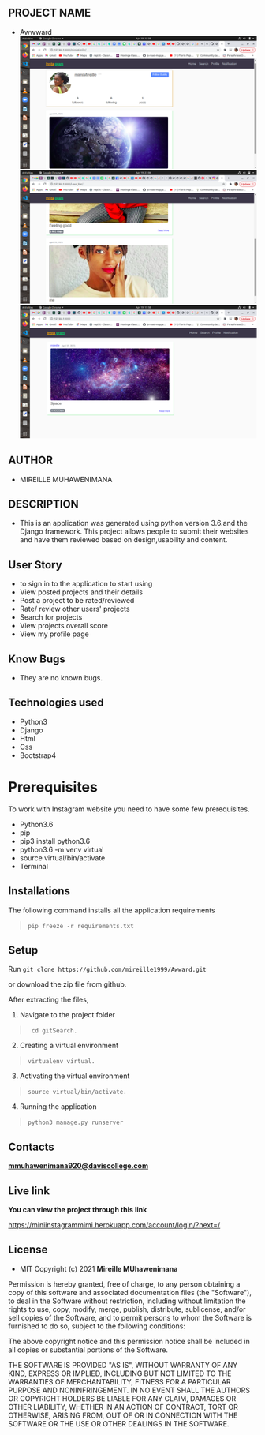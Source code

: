 ## PROJECT  NAME 
 - Awwward
![app](https://raw.githubusercontent.com/mireille1999/Instagram/main/blog/static/blog/img/Screenshot%20from%202021-04-19%2015-58-17.png)
![app](https://raw.githubusercontent.com/mireille1999/Instagram/main/blog/static/blog/img/Screenshot%20from%202021-04-19%2023-06-26.png)
![app](https://raw.githubusercontent.com/mireille1999/Instagram/main/blog/static/blog/img/Screenshot%20from%202021-04-19%2015-58-00.png)

## AUTHOR 
 - MIREILLE MUHAWENIMANA

 ## DESCRIPTION 
 - This is an application was generated using python version 3.6.and the Django framework. This project allows people to submit their websites and have them reviewed based on design,usability and content.



## User Story

- to sign in to the application to start using
- View posted projects and their details
- Post a project to be rated/reviewed
- Rate/ review other users' projects
- Search for projects 
- View projects overall score
- View my profile page

## Know Bugs

- They are no known bugs.

## Technologies used
* Python3
* Django
* Html
* Css
* Bootstrap4


# Prerequisites

To work with Instagram website you need to have some few prerequisites.

- Python3.6
- pip
- pip3 install python3.6
- python3.6 -m venv virtual
- source virtual/bin/activate
- Terminal

## Installations

The following command installs all the application requirements
>``pip freeze -r requirements.txt``

## Setup
Run 
``git clone https://github.com/mireille1999/Awward.git``

or download the zip file from github.

After extracting the files, 

1. Navigate to the project folder
>`` cd gitSearch.`` 

2. Creating a virtual environment
>``virtualenv virtual.``

3. Activating the virtual environment
>``source virtual/bin/activate.``

4. Running the application
>``python3 manage.py runserver``



## Contacts 
**mmuhawenimana920@daviscollege.com**


## Live link 
**You can view the project through this link**

https://miniinstagrammimi.herokuapp.com/account/login/?next=/

## License 
* MIT 
Copyright (c) 2021 **Mireille MUhawenimana**

Permission is hereby granted, free of charge, to any person obtaining a copy of this software and associated documentation files (the "Software"), to deal in the Software without restriction, including without limitation the rights to use, copy, modify, merge, publish, distribute, sublicense, and/or sell copies of the Software, and to permit persons to whom the Software is furnished to do so, subject to the following conditions:

The above copyright notice and this permission notice shall be included in all copies or substantial portions of the Software.

THE SOFTWARE IS PROVIDED "AS IS", WITHOUT WARRANTY OF ANY KIND, EXPRESS OR IMPLIED, INCLUDING BUT NOT LIMITED TO THE WARRANTIES OF MERCHANTABILITY, FITNESS FOR A PARTICULAR PURPOSE AND NONINFRINGEMENT. IN NO EVENT SHALL THE AUTHORS OR COPYRIGHT HOLDERS BE LIABLE FOR ANY CLAIM, DAMAGES OR OTHER LIABILITY, WHETHER IN AN ACTION OF CONTRACT, TORT OR OTHERWISE, ARISING FROM, OUT OF OR IN CONNECTION WITH THE SOFTWARE OR THE USE OR OTHER DEALINGS IN THE SOFTWARE.
